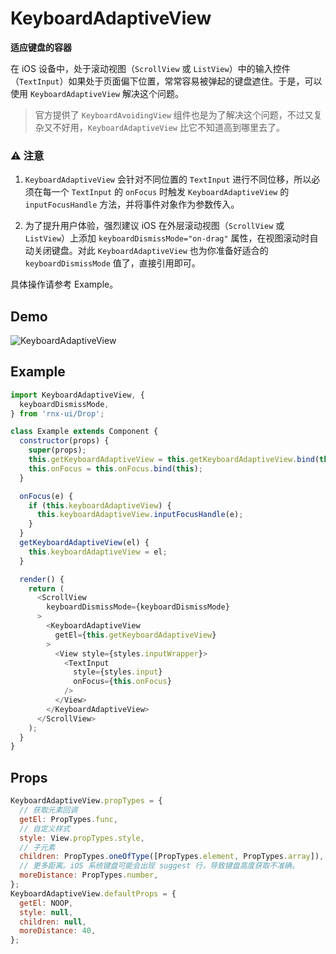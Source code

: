 # KeyboardAdaptiveView

**适应键盘的容器**

在 iOS 设备中，处于滚动视图（`ScrollView` 或 `ListView`）中的输入控件（`TextInput`）如果处于页面偏下位置，常常容易被弹起的键盘遮住。于是，可以使用 `KeyboardAdaptiveView` 解决这个问题。

> 官方提供了 `KeyboardAvoidingView` 组件也是为了解决这个问题，不过又复杂又不好用，`KeyboardAdaptiveView` 比它不知道高到哪里去了。

### ⚠️ 注意

1. `KeyboardAdaptiveView` 会针对不同位置的 `TextInput` 进行不同位移，所以必须在每一个 `TextInput` 的 `onFocus` 时触发 `KeyboardAdaptiveView` 的 `inputFocusHandle` 方法，并将事件对象作为参数传入。

1. 为了提升用户体验，强烈建议 iOS 在外层滚动视图（`ScrollView` 或 `ListView`）上添加 `keyboardDismissMode="on-drag"` 属性，在视图滚动时自动关闭键盘。对此 `KeyboardAdaptiveView` 也为你准备好适合的 `keyboardDismissMode` 值了，直接引用即可。

具体操作请参考 Example。

## Demo

![KeyboardAdaptiveView](http://wx2.sinaimg.cn/mw690/4c8b519dly1fbx5067tdqg20ho0wgnpd.gif)

## Example

```js
import KeyboardAdaptiveView, {
  keyboardDismissMode,
} from 'rnx-ui/Drop';

class Example extends Component {
  constructor(props) {
    super(props);
    this.getKeyboardAdaptiveView = this.getKeyboardAdaptiveView.bind(this);
    this.onFocus = this.onFocus.bind(this);
  }

  onFocus(e) {
    if (this.keyboardAdaptiveView) {
      this.keyboardAdaptiveView.inputFocusHandle(e);
    }
  }
  getKeyboardAdaptiveView(el) {
    this.keyboardAdaptiveView = el;
  }

  render() {
    return (
      <ScrollView
        keyboardDismissMode={keyboardDismissMode}
      >
        <KeyboardAdaptiveView
          getEl={this.getKeyboardAdaptiveView}
        >
          <View style={styles.inputWrapper}>
            <TextInput
              style={styles.input}
              onFocus={this.onFocus}
            />
          </View>
        </KeyboardAdaptiveView>
      </ScrollView>
    );
  }
}
```

## Props

```js
KeyboardAdaptiveView.propTypes = {
  // 获取元素回调
  getEl: PropTypes.func,
  // 自定义样式
  style: View.propTypes.style,
  // 子元素
  children: PropTypes.oneOfType([PropTypes.element, PropTypes.array]),
  // 更多距离。iOS 系统键盘可能会出现 suggest 行，导致键盘高度获取不准确。
  moreDistance: PropTypes.number,
};
KeyboardAdaptiveView.defaultProps = {
  getEl: NOOP,
  style: null,
  children: null,
  moreDistance: 40,
};
```
